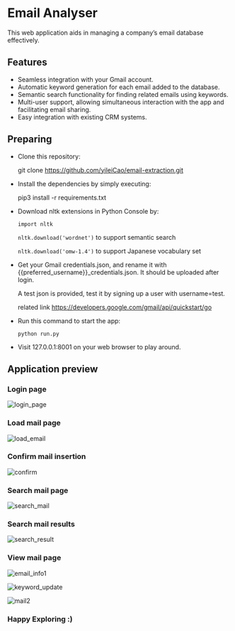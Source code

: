 
# Email Analyser

This web application aids in managing a company’s email database effectively.

## Features

- Seamless integration with your Gmail account.
- Automatic keyword generation for each email added to the database.
- Semantic search functionality for finding related emails using keywords.
- Multi-user support, allowing simultaneous interaction with the app and facilitating email sharing.
- Easy integration with existing CRM systems.

## Preparing

- Clone this repository:
  
  git clone https://github.com/yileiCao/email-extraction.git

- Install the dependencies by simply executing:
  
  pip3 install -r requirements.txt
- Download nltk extensions in Python Console by:

  <code>import nltk</code>

  <code>nltk.download('wordnet')</code> to support semantic search

  <code>nltk.download('omw-1.4')</code> to support Japanese vocabulary set

- Get your Gmail credentials.json, and rename it with {{preferred_username}}_credentials.json.
  It should be uploaded after login.
  
  A test json is provided, test it by signing up a user with username=test.
  
  related link https://developers.google.com/gmail/api/quickstart/go 

- Run this command to start the app:
  
  <code>python run.py</code>

- Visit 127.0.0.1:8001 on your web browser to play around.

## Application preview
### Login page
![login_page](https://github.com/yileiCao/email-extraction/assets/63228731/ef99ffda-c98b-4f8f-8d28-b6bb0962ee64)

### Load mail page
![load_email](https://github.com/yileiCao/email-analyser/assets/63228731/cb6981c8-10de-4779-9734-b5f50a5b6932)

### Confirm mail insertion
![confirm](https://github.com/yileiCao/email-analyser/assets/63228731/cb569f28-e1ca-4bee-beef-6da30c080711)

### Search mail page
![search_mail](https://github.com/yileiCao/email-analyser/assets/63228731/4c167497-a691-45dc-8b26-d93030a79b7e)

### Search mail results
![search_result](https://github.com/yileiCao/email-analyser/assets/63228731/6d301b05-7fba-48e6-8190-5f9dd4985f88)

### View mail page
![email_info1](https://github.com/yileiCao/email-analyser/assets/63228731/473a10b2-cad0-4500-ae98-379fabb4a7fc)

![keyword_update](https://github.com/yileiCao/email-analyser/assets/63228731/94c72a84-334f-4422-8491-8efd70fa21ff)

![mail2](https://github.com/yileiCao/email-extraction/assets/63228731/23913dac-2c15-4f67-881f-d5f931369b6c)


###  Happy Exploring :)


